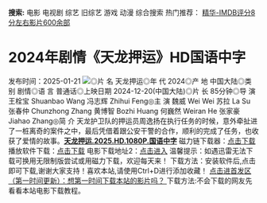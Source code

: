**搜索:** 电影 电视剧 综艺 旧综艺 游戏 动漫 综合搜索 热门推荐： [精华-IMDB评分8分左右影片600余部](https://www.dytt8.com/html/gndy/jddy/20160320/50510.html)
# 2024年剧情《天龙押运》HD国语中字
发布时间：2025-01-21 
![](https://img9.doubanio.com/view/photo/l_ratio_poster/public/p2917561230.jpg)◎片 名 天龙押运◎年 代 2024◎产 地 中国大陆◎类 别 剧情◎语 言 普通话◎上映日期 2024-12-20(中国大陆)◎片 长 85分钟◎导 演 王栓宝 Shuanbao Wang 冯志辉 Zhihui Feng◎主 演 魏威 Wei Wei 苏拉 La Su 张春仲 Chunzhong Zhang 黄博智 Bozhi Huang 何巍然 Weiran He 张家豪 Jiahao Zhang◎简 介 天龙护卫队的押运员周逸扬在执行任务的时候，意外牵扯进了一桩离奇的案件之中，最后凭借着跟公安干警的合作，顺利的完成了任务，也收获了爱情的故事。[**天龙押运.2025.HD.1080P.国语中字**](magnet:?xt=urn:btih:39aeed858c1c99fc87b0db80ecc5660c7bf27432&dn=%e9%98%b3%e5%85%89%e7%94%b5%e5%bd%b1dygod.org.%e5%a4%a9%e9%be%99%e6%8a%bc%e8%bf%90.2025.HD.1080P.%e5%9b%bd%e8%af%ad%e4%b8%ad%e5%ad%97.mkv&tr=udp%3a%2f%2ftracker.opentrackr.org%3a1337%2fannounce&tr=udp%3a%2f%2fexodus.desync.com%3a6969%2fannounce) 磁力链下载器：[点击下载](https://dygod.org/js/bt.htm "qBittorrent") 播放软件下载：[点击下载](https://dygod.org/js/player.htm "PotPlayer") 电影下载地址2：[点击进入](https://dygod.org/ "阳光电影") 温馨提示：如遇迅雷无法下载可换用无限制版尝试或用磁力下载，欢迎每天来！  下载方法：安装软件后,点击即可下载,谢谢大家支持！喜欢本站,请使用Ctrl+D进行添加收藏！ [点击进首发区（第一时间更新）：想第一时间下载本站的影片吗？ ](https://www.ygdy8.net/)下载方法:不会下载的网友先看看本站电影下载教程。